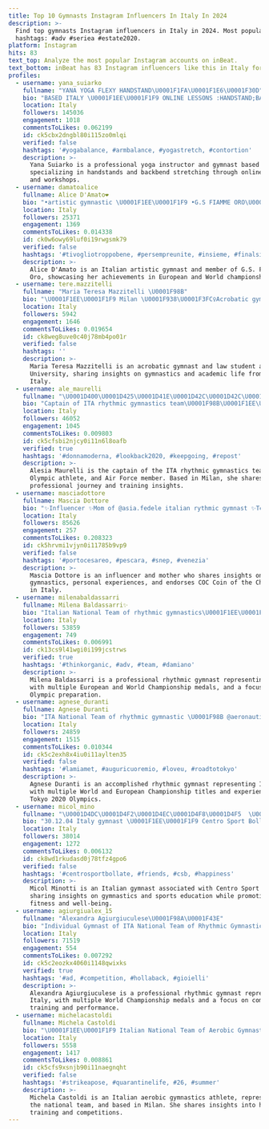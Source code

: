 ```yaml
---
title: Top 10 Gymnasts Instagram Influencers In Italy In 2024
description: >-
  Find top gymnasts Instagram influencers in Italy in 2024. Most popular
  hashtags: #adv #seriea #estate2020.
platform: Instagram
hits: 83
text_top: Analyze the most popular Instagram accounts on inBeat.
text_bottom: inBeat has 83 Instagram influencers like this in Italy for you to collaborate.
profiles:
  - username: yana_suiarko
    fullname: "YANA YOGA FLEXY HANDSTAND\U0001F1FA\U0001F1E6\U0001F30D"
    bio: "BASED ITALY \U0001F1EE\U0001F1F9 ONLINE LESSONS :HANDSTAND;BACK BEND STRETCHING. WORKSHOPS ;PRIVATE LESSONS; Master of sport in Gymnastic; Prof performer. Yoga teach"
    location: Italy
    followers: 145036
    engagement: 1018
    commentsToLikes: 0.062199
    id: ck5cbx2dngbl80i115zo0mlqi
    verified: false
    hashtags: '#yogabalance, #armbalance, #yogastretch, #contortion'
    description: >-
      Yana Suiarko is a professional yoga instructor and gymnast based in Italy,
      specializing in handstands and backbend stretching through online lessons
      and workshops.
  - username: damatoalice
    fullname: Alice D'Amato❤️
    bio: "•artistic gymnastic \U0001F1EE\U0001F1F9 •G.S FIAMME ORO\U0001F46E\U0001F3FC 2x-European championship 2018/2019\U0001F3F4\U000E0067\U000E0062\U000E0073\U000E0063\U000E0074\U000E007F\U0001F1F5\U0001F1F1\U0001F947\U0001F949 World championship 2019\U0001F1E9\U0001F1EA\U0001F949 Gymnix 2017/2018\U0001F1E8\U0001F1E6\U0001F947\U0001F948 Eyof 2017\U0001F1ED\U0001F1FA\U0001F948"
    location: Italy
    followers: 25371
    engagement: 1369
    commentsToLikes: 0.014338
    id: ck0w6owy69luf0i19rwgsmk79
    verified: false
    hashtags: '#tivogliotroppobene, #persempreunite, #insieme, #finalsix'
    description: >-
      Alice D'Amato is an Italian artistic gymnast and member of G.S. Fiamme
      Oro, showcasing her achievements in European and World championships.
  - username: tere.mazzitelli
    fullname: "Maria Teresa Mazzitelli \U0001F98B"
    bio: "\U0001F1EE\U0001F1F9 Milan \U0001F938\U0001F3FC‍♀️Acrobatic gymnast \U0001F4DALaw student at @unibocconi"
    location: Italy
    followers: 5942
    engagement: 1646
    commentsToLikes: 0.019654
    id: ck8weg8uve0c40j78mb4po01r
    verified: false
    hashtags: ''
    description: >-
      Maria Teresa Mazzitelli is an acrobatic gymnast and law student at Bocconi
      University, sharing insights on gymnastics and academic life from Milan,
      Italy.
  - username: ale_maurelli
    fullname: "\U0001D400\U0001D425\U0001D41E\U0001D42C\U0001D42C\U0001D422\U0001D41A \U0001D40C\U0001D41A\U0001D42E\U0001D42B\U0001D41E\U0001D425\U0001D425\U0001D422"
    bio: "Captain of ITA rhythmic gymnastics team\U0001F98B\U0001F1EE\U0001F1F9 OG Rio2016\U0001F1E7\U0001F1F7 | Road to Tokyo2020(1)\U0001F1EF\U0001F1F5 Air Force \U0001F6EB ᒐᥱoρᥲɾᑯ ᒐoʋᥱɾ \U0001F406 \U0001F4CDMilan"
    location: Italy
    followers: 46052
    engagement: 1045
    commentsToLikes: 0.009803
    id: ck5cfsbi2njcy0i11n6l8oafb
    verified: true
    hashtags: '#donnamoderna, #lookback2020, #keepgoing, #repost'
    description: >-
      Alesia Maurelli is the captain of the ITA rhythmic gymnastics team,
      Olympic athlete, and Air Force member. Based in Milan, she shares her
      professional journey and training insights.
  - username: masciadottore
    fullname: Mascia Dottore
    bio: "✨Influencer ✨Mom of @asia.fedele italian rythmic gymnast ✨Testimonial for COC Coin of the Champions la moneta dei campioni⚽\U0001F3C6"
    location: Italy
    followers: 85626
    engagement: 257
    commentsToLikes: 0.208323
    id: ck5hrvmi1vjyn0i11785b9vp9
    verified: false
    hashtags: '#portocesareo, #pescara, #snep, #venezia'
    description: >-
      Mascia Dottore is an influencer and mother who shares insights on rhythmic
      gymnastics, personal experiences, and endorses COC Coin of the Champions
      in Italy.
  - username: milenabaldassarri
    fullname: Milena Baldassarri✨
    bio: "Italian National Team of rhythmic gymnastics\U0001F1EE\U0001F1F9 •EU Championship x5 •\U0001F948\U0001F949World Championship х3 #roadtotokyo2021"
    location: Italy
    followers: 53859
    engagement: 749
    commentsToLikes: 0.006991
    id: ck13cs9l41wgi0i199jcstrws
    verified: true
    hashtags: '#thinkorganic, #adv, #team, #damiano'
    description: >-
      Milena Baldassarri is a professional rhythmic gymnast representing Italy,
      with multiple European and World Championship medals, and a focus on
      Olympic preparation.
  - username: agnese_duranti
    fullname: Agnese Duranti
    bio: "ITA National Team of rhythmic gymnastic \U0001F98B @aeronautica.militare Olympic Games Tokyo 2020\U0001F949 World Championships \U0001F947x2\U0001F949x2 \U0001F948 European Championships \U0001F948x3 \U0001F949\U0001F947"
    location: Italy
    followers: 24859
    engagement: 1515
    commentsToLikes: 0.010344
    id: ck5c2exh8x4iu0i11aylten35
    verified: false
    hashtags: '#lamiamet, #auguricuoremio, #loveu, #roadtotokyo'
    description: >-
      Agnese Duranti is an accomplished rhythmic gymnast representing Italy,
      with multiple World and European Championship titles and experience in the
      Tokyo 2020 Olympics.
  - username: micol_mino
    fullname: "\U0001D4DC\U0001D4F2\U0001D4EC\U0001D4F8\U0001D4F5  \U0001D4DC\U0001D4F2\U0001D4F7\U0001D4F8\U0001D4FD\U0001D4FD\U0001D4F2"
    bio: "30.12.04 Italy gymnast \U0001F1EE\U0001F1F9 Centro Sport Bollate Senago / Milano Liceo Scientifico Sportivo\U0001F4DA TikTok:@micol_mino"
    location: Italy
    followers: 38014
    engagement: 1272
    commentsToLikes: 0.006132
    id: ck8wd1rkudasd0j78tfz4gpo6
    verified: false
    hashtags: '#centrosportbollate, #friends, #csb, #happiness'
    description: >-
      Micol Minotti is an Italian gymnast associated with Centro Sport Bollate,
      sharing insights on gymnastics and sports education while promoting
      fitness and well-being.
  - username: agiurgiualex_15
    fullname: "Alexandra Agiurgiuculese\U0001F98A\U0001F43E"
    bio: "Individual Gymnast of ITA National Team of Rhythmic Gymnastics \U0001F947\U0001F1EE\U0001F1F9 World championships x3\U0001F949\U0001F949 #roadtotokyo2021\U0001F1EF\U0001F1F5 15/01\U0001F942\U0001F483\U0001F3FC Contact\U0001F449\U0001F3FC @goldensabrepr"
    location: Italy
    followers: 71519
    engagement: 554
    commentsToLikes: 0.007292
    id: ck5c2eozkx4060i1148qwixks
    verified: true
    hashtags: '#ad, #competition, #hollaback, #gioielli'
    description: >-
      Alexandra Agiurgiuculese is a professional rhythmic gymnast representing
      Italy, with multiple World Championship medals and a focus on competitive
      training and performance.
  - username: michelacastoldi
    fullname: Michela Castoldi
    bio: "\U0001F1EE\U0001F1F9 Italian National Team of Aerobic Gymnastics ♐️ 25 \U0001F4CD Milano"
    location: Italy
    followers: 5558
    engagement: 1417
    commentsToLikes: 0.008861
    id: ck5cfs9xsnjb90i11naegnqht
    verified: false
    hashtags: '#strikeapose, #quarantinelife, #26, #summer'
    description: >-
      Michela Castoldi is an Italian aerobic gymnastics athlete, representing
      the national team, and based in Milan. She shares insights into her
      training and competitions.
---
```


